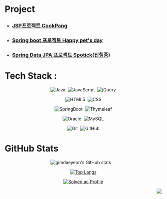 
# Project
- ### [JSP프로젝트 CookPang](https://github.com/gimdaeyeon/cookpang?tab=readme-ov-file#프로젝트-주제)
- ### [Spring boot 프로젝트 Happy pet's day](https://github.com/gimdaeyeon/Happy_pets_day?tab=readme-ov-file#팀명--npe-단속반)
- ### [Spring Data JPA 프로젝트 Spotick(진행중)](https://github.com/gimdaeyeon/spotick)


# Tech Stack :
<div align="center">

![Java](https://img.shields.io/badge/java-%23ED8B00.svg?style=for-the-badge&logo=java&logoColor=white)&nbsp;
![JavaScript](https://img.shields.io/badge/javascript-%23323330.svg?style=for-the-badge&logo=javascript&logoColor=%23F7DF1E)&nbsp;
![jQuery](https://img.shields.io/badge/jquery-%230769AD.svg?style=for-the-badge&logo=jquery&logoColor=white)   

![HTML5](https://img.shields.io/badge/html5-%23E34F26.svg?style=for-the-badge&logo=html5&logoColor=white)&nbsp;
![CSS](https://img.shields.io/badge/css-%231572B6.svg?style=for-the-badge&logo=css3&logoColor=white)   

![SpringBoot](https://img.shields.io/badge/SpringBoot-%236DB33F.svg?style=for-the-badge&logo=SpringBoot&logoColor=white)&nbsp;
![Thymeleaf](https://img.shields.io/badge/Thymeleaf-%23005C0F.svg?style=for-the-badge&logo=Thymeleaf&logoColor=white)   

![Oracle](https://img.shields.io/badge/Oracle-F80000?style=for-the-badge&logo=oracle&logoColor=white)&nbsp;
![MySQL](https://img.shields.io/badge/mysql-%2300f.svg?style=for-the-badge&logo=mysql&logoColor=white)      

![Git](https://img.shields.io/badge/git-%23F05033.svg?style=for-the-badge&logo=git&logoColor=white)&nbsp;
![GitHub](https://img.shields.io/badge/github-%23121011.svg?style=for-the-badge&logo=github&logoColor=white)

</div>

# GitHub Stats
<div align="center">
  
![gimdaeyeon's GitHub stats](https://github-readme-stats.vercel.app/api?username=gimdaeyeon&theme=ocean_dark&show_icons=true)&nbsp;&nbsp;&nbsp;&nbsp; 
<!-- [![Top Langs](https://github-readme-stats.vercel.app/api/top-langs/?username=gimdaeyeon&layout=compact&theme=ocean_dark&langs_count=6&hide=jupyter%20notebook)](https://github.com/anuraghazra/github-readme-stats) -->
  [![Top Langs](https://github-readme-stats.vercel.app/api/top-langs/?username=gimdaeyeon&layout=compact&theme=ocean_dark&langs_count=6)](https://github.com/anuraghazra/github-readme-stats)
  
  [![Solved.ac Profile](http://mazassumnida.wtf/api/v2/generate_badge?boj=rlaeodus1306)](https://solved.ac/rlaeodus1306/)
  
</div>

<div align="right">
  
 [![](https://visitcount.itsvg.in/api?id=gimdaeyeon&label=Profile%20Views&pretty=false)](https://visitcount.itsvg.in)
</div>


<!--![snake gif](https://github.com/gimdaeyeon/gimdaeyeon/blob/output/github-contribution-grid-snake.svg)-->
<!--
**gimdaeyeon/gimdaeyeon** is a ✨ _special_ ✨ repository because its `README.md` (this file) appears on your GitHub profile.

Here are some ideas to get you started:

- 🔭 I’m currently working on ...
- 🌱 I’m currently learning ...
- 👯 I’m looking to collaborate on ...
- 🤔 I’m looking for help with ...
- 💬 Ask me about ...
- 📫 How to reach me: ...
- 😄 Pronouns: ...
- ⚡ Fun fact: ...
-->


